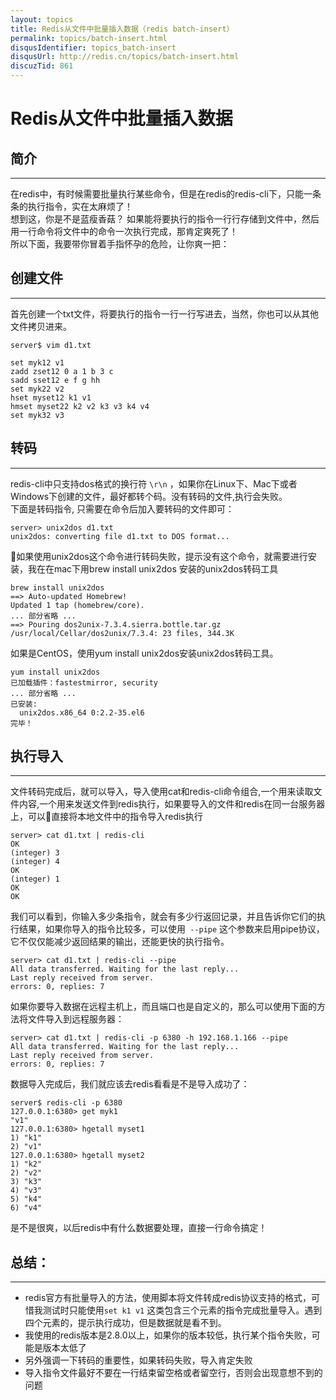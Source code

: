 ```yaml
---
layout: topics
title: Redis从文件中批量插入数据（redis batch-insert）
permalink: topics/batch-insert.html
disqusIdentifier: topics_batch-insert
disqusUrl: http://redis.cn/topics/batch-insert.html
discuzTid: 861
---
```


# Redis从文件中批量插入数据




##  简介

--------
在redis中，有时候需要批量执行某些命令，但是在redis的redis-cli下，只能一条条的执行指令，实在太麻烦了！  
想到这，你是不是蓝瘦香菇？
如果能将要执行的指令一行行存储到文件中，然后用一行命令将文件中的命令一次执行完成，那肯定爽死了！  
所以下面，我要带你冒着手指怀孕的危险，让你爽一把：  



## 创建文件

--------

首先创建一个txt文件，将要执行的指令一行一行写进去，当然，你也可以从其他文件拷贝进来。

    server$ vim d1.txt 
    
    set myk12 v1
    zadd zset12 0 a 1 b 3 c
    sadd sset12 e f g hh
    set myk22 v2
    hset myset12 k1 v1
    hmset myset22 k2 v2 k3 v3 k4 v4
    set myk32 v3





## 转码

--------

redis-cli中只支持dos格式的换行符 ```\r\n``` ，如果你在Linux下、Mac下或者Windows下创建的文件，最好都转个码。没有转码的文件,执行会失败。  
下面是转码指令, 只需要在命令后加入要转码的文件即可：

    server> unix2dos d1.txt 
    unix2dos: converting file d1.txt to DOS format...


如果使用unix2dos这个命令进行转码失败，提示没有这个命令，就需要进行安装，我在在mac下用brew install unix2dos 安装的unix2dos转码工具

    brew install unix2dos
    ==> Auto-updated Homebrew!
    Updated 1 tap (homebrew/core).
    ... 部分省略 ...
    ==> Pouring dos2unix-7.3.4.sierra.bottle.tar.gz
    /usr/local/Cellar/dos2unix/7.3.4: 23 files, 344.3K


如果是CentOS，使用yum install unix2dos安装unix2dos转码工具。

    yum install unix2dos
    已加载插件：fastestmirror, security
    ... 部分省略 ...
    已安装:
      unix2dos.x86_64 0:2.2-35.el6
    完毕！



## 执行导入

--------

文件转码完成后，就可以导入，导入使用cat和redis-cli命令组合,一个用来读取文件内容,一个用来发送文件到redis执行，如果要导入的文件和redis在同一台服务器上，可以直接将本地文件中的指令导入redis执行

    server> cat d1.txt | redis-cli 
    OK
    (integer) 3
    (integer) 4
    OK
    (integer) 1
    OK
    OK

我们可以看到，你输入多少条指令，就会有多少行返回记录，并且告诉你它们的执行结果，如果你导入的指令比较多，可以使用``` --pipe``` 这个参数来启用pipe协议，它不仅仅能减少返回结果的输出，还能更快的执行指令。


    server> cat d1.txt | redis-cli --pipe
    All data transferred. Waiting for the last reply...  
    Last reply received from server.  
    errors: 0, replies: 7  


如果你要导入数据在远程主机上，而且端口也是自定义的，那么可以使用下面的方法将文件导入到远程服务器：


    server> cat d1.txt | redis-cli -p 6380 -h 192.168.1.166 --pipe
    All data transferred. Waiting for the last reply...  
    Last reply received from server.  
    errors: 0, replies: 7  


数据导入完成后，我们就应该去redis看看是不是导入成功了：

    server$ redis-cli -p 6380
    127.0.0.1:6380> get myk1
    "v1"
    127.0.0.1:6380> hgetall myset1
    1) "k1"
    2) "v1"
    127.0.0.1:6380> hgetall myset2
    1) "k2"
    2) "v2"
    3) "k3"
    4) "v3"
    5) "k4"
    6) "v4"



是不是很爽，以后redis中有什么数据要处理，直接一行命令搞定！


## 总结：

--------

* redis官方有批量导入的方法，使用脚本将文件转成redis协议支持的格式，可惜我测试时只能使用```set k1 v1``` 这类包含三个元素的指令完成批量导入。遇到四个元素的，提示执行成功，但是数据就是看不到。
* 我使用的redis版本是2.8.0以上，如果你的版本较低，执行某个指令失败，可能是版本太低了
* 另外强调一下转码的重要性，如果转码失败，导入肯定失败
* 导入指令文件最好不要在一行结束留空格或者留空行，否则会出现意想不到的问题 